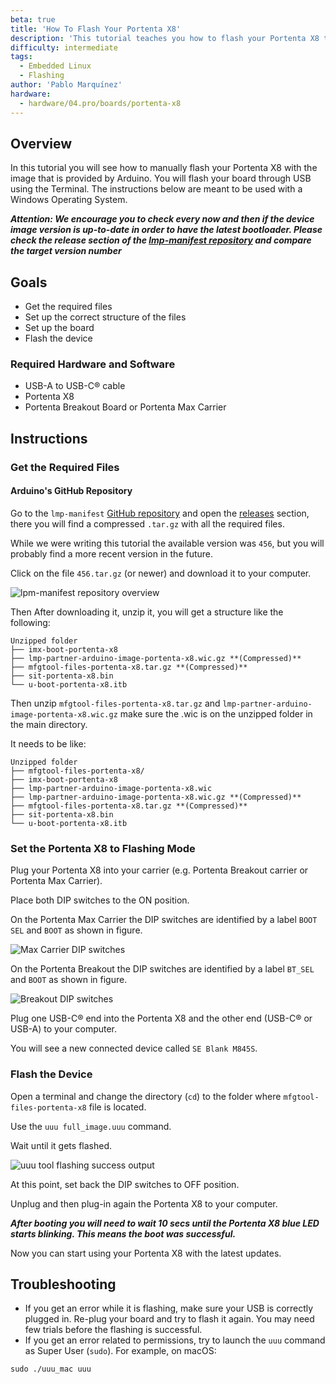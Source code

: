 ```yaml
---
beta: true
title: 'How To Flash Your Portenta X8'
description: 'This tutorial teaches you how to flash your Portenta X8 through USB'
difficulty: intermediate
tags:
  - Embedded Linux
  - Flashing
author: 'Pablo Marquínez'
hardware:
  - hardware/04.pro/boards/portenta-x8
---
```


## Overview

In this tutorial you will see how to manually flash your Portenta X8 with the image that is provided by Arduino. You will flash your board through USB using the Terminal.
The instructions below are meant to be used with a Windows Operating System.

***Attention: We encourage you to check every now and then if the device image version is up-to-date in order to have the latest bootloader. Please check the release section of the [lmp-manifest repository](https://github.com/arduino/lmp-manifest/releases) and compare the target version number***

## Goals

- Get the required files
- Set up the correct structure of the files
- Set up the board
- Flash the device

### Required Hardware and Software

- USB-A to USB-C® cable
- Portenta X8
- Portenta Breakout Board or Portenta Max Carrier
    
## Instructions

### Get the Required Files

#### Arduino's GitHub Repository

Go to the `lmp-manifest` [GitHub repository](https://github.com/arduino/lmp-manifest) and open the [releases](https://github.com/arduino/lmp-manifest/releases) section, there you will find a compressed `.tar.gz` with all the required files.

While we were writing this tutorial the available version was `456`, but you will probably find a more recent version in the future.

Click on the file `456.tar.gz` (or newer) and download it to your computer.

![lpm-manifest repository overview](assets/lpm-manifest-overview.png)

Then After downloading it, unzip it, you will get a structure like the following:

```
Unzipped folder
├── imx-boot-portenta-x8
├── lmp-partner-arduino-image-portenta-x8.wic.gz **(Compressed)**
├── mfgtool-files-portenta-x8.tar.gz **(Compressed)**
├── sit-portenta-x8.bin
└── u-boot-portenta-x8.itb
```

Then unzip `mfgtool-files-portenta-x8.tar.gz` and `lmp-partner-arduino-image-portenta-x8.wic.gz` make sure the .wic is on the unzipped folder in the main directory.

It needs to be like:
```
Unzipped folder
├── mfgtool-files-portenta-x8/
├── imx-boot-portenta-x8
├── lmp-partner-arduino-image-portenta-x8.wic
├── lmp-partner-arduino-image-portenta-x8.wic.gz **(Compressed)**
├── mfgtool-files-portenta-x8.tar.gz **(Compressed)**
├── sit-portenta-x8.bin
└── u-boot-portenta-x8.itb
```

### Set the Portenta X8 to Flashing Mode

Plug your Portenta X8 into your carrier (e.g. Portenta Breakout carrier or Portenta Max Carrier).

Place both DIP switches to the ON position.

On the Portenta Max Carrier the DIP switches are identified by a label `BOOT SEL` and `BOOT` as shown in figure.

![Max Carrier DIP switches](assets/max-carrier-dip-switches.png)

On the Portenta Breakout the DIP switches are identified by a label `BT_SEL` and `BOOT` as shown in figure.

![Breakout DIP switches](assets/breakout-dip-switches.png)

Plug one USB-C® end into the Portenta X8 and the other end (USB-C® or USB-A) to your computer.

You will see a new connected device called `SE Blank M845S`.

### Flash the Device

Open a terminal and change the directory (`cd`) to the folder where `mfgtool-files-portenta-x8` file is located.

Use the `uuu full_image.uuu` command.

Wait until it gets flashed.

![uuu tool flashing success output](assets/uuu-flashing-success.png)

At this point, set back the DIP switches to OFF position.

Unplug and then plug-in again the Portenta X8 to your computer.

***After booting you will need to wait 10 secs until the Portenta X8 blue LED starts blinking. This means the boot was successful.***

Now you can start using your Portenta X8 with the latest updates.

## Troubleshooting

- If you get an error while it is flashing, make sure your USB is correctly plugged in. Re-plug your board and try to flash it again. You may need few trials before the flashing is successful.
- If you get an error related to permissions, try to launch the `uuu` command as Super User (`sudo`).  For example, on macOS:
```
sudo ./uuu_mac uuu
```
